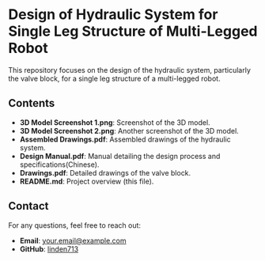# Design of Hydraulic System for Single Leg Structure of Multi-Legged Robot

This repository focuses on the design of the hydraulic system, particularly the valve block, for a single leg structure of a multi-legged robot.

## Contents

- **3D Model Screenshot 1.png**: Screenshot of the 3D model.
- **3D Model Screenshot 2.png**: Another screenshot of the 3D model.
- **Assembled Drawings.pdf**: Assembled drawings of the hydraulic system.
- **Design Manual.pdf**: Manual detailing the design process and specifications(Chinese).
- **Drawings.pdf**: Detailed drawings of the valve block.
- **README.md**: Project overview (this file).


## Contact

For any questions, feel free to reach out:

- **Email**: [your.email@example.com](mailto:your.email@example.com)
- **GitHub**: [linden713](https://github.com/linden713)

